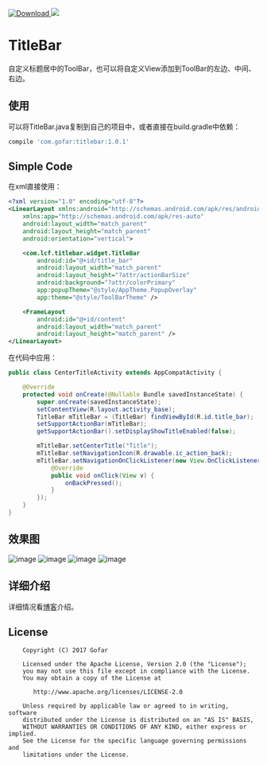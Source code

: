 [ ![Download](https://api.bintray.com/packages/gofar/maven/titlebar/images/download.svg) ](https://bintray.com/gofar/maven/titlebar/_latestVersion) [![](https://img.shields.io/badge/license-Apache%202-brightgreen.svg)](https://www.apache.org/licenses/LICENSE-2.0)

# TitleBar
自定义标题居中的ToolBar，也可以将自定义View添加到ToolBar的左边、中间、右边。

## 使用
可以将TitleBar.java复制到自己的项目中，或者直接在build.gradle中依赖：
```gradle
compile 'com.gofar:titlebar:1.0.1'
```

## Simple Code

在xml直接使用：
```xml
<?xml version="1.0" encoding="utf-8"?>
<LinearLayout xmlns:android="http://schemas.android.com/apk/res/android"
    xmlns:app="http://schemas.android.com/apk/res-auto"
    android:layout_width="match_parent"
    android:layout_height="match_parent"
    android:orientation="vertical">

    <com.lcf.titlebar.widget.TitleBar
        android:id="@+id/title_bar"
        android:layout_width="match_parent"
        android:layout_height="?attr/actionBarSize"
        android:background="?attr/colorPrimary"
        app:popupTheme="@style/AppTheme.PopupOverlay"
        app:theme="@style/ToolBarTheme" />

    <FrameLayout
        android:id="@+id/content"
        android:layout_width="match_parent"
        android:layout_height="match_parent" />
</LinearLayout>
```

在代码中应用：
```java
public class CenterTitleActivity extends AppCompatActivity {

    @Override
    protected void onCreate(@Nullable Bundle savedInstanceState) {
        super.onCreate(savedInstanceState);
        setContentView(R.layout.activity_base);
        TitleBar mTitleBar = (TitleBar) findViewById(R.id.title_bar);
        setSupportActionBar(mTitleBar);
        getSupportActionBar().setDisplayShowTitleEnabled(false);

        mTitleBar.setCenterTitle("Title");
        mTitleBar.setNavigationIcon(R.drawable.ic_action_back);
        mTitleBar.setNavigationOnClickListener(new View.OnClickListener() {
            @Override
            public void onClick(View v) {
                onBackPressed();
            }
        });
    }
}
```
## 效果图

![image](https://github.com/Gofar/TitleBar/blob/master/screenshots/device-2017-05-12-154136.png)
![image](https://github.com/Gofar/TitleBar/blob/master/screenshots/device-2017-05-12-161217.png)
![image](https://github.com/Gofar/TitleBar/blob/master/screenshots/device-2017-05-12-161249.png)
![image](https://github.com/Gofar/TitleBar/blob/master/screenshots/device-2017-05-12-161311.png)

## 详细介绍
详细情况看[博客](https://gofar.github.io/2017/08/09/Title-centered-ToolBar/)介绍。
## License
```
    Copyright (C) 2017 Gofar

    Licensed under the Apache License, Version 2.0 (the "License");
    you may not use this file except in compliance with the License.
    You may obtain a copy of the License at

       http://www.apache.org/licenses/LICENSE-2.0

    Unless required by applicable law or agreed to in writing, software
    distributed under the License is distributed on an "AS IS" BASIS,
    WITHOUT WARRANTIES OR CONDITIONS OF ANY KIND, either express or implied.
    See the License for the specific language governing permissions and
    limitations under the License.
```
